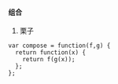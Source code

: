 #### 组合
1. 栗子
```
var compose = function(f,g) {
  return function(x) {
    return f(g(x));
  };
};
```